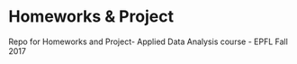 # Homeworks & Project 
Repo for Homeworks and Project- Applied Data Analysis course - EPFL Fall 2017
